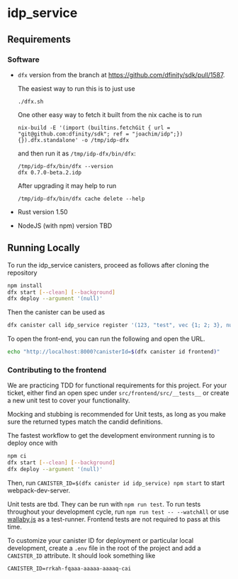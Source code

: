 # idp_service

## Requirements

### Software

- `dfx` version from the branch at https://github.com/dfinity/sdk/pull/1587.

  The easiest way to run this is to just use

  ```
  ./dfx.sh
  ```

  One other easy way to fetch it built from the nix cache is to run

  ```
  nix-build -E '(import (builtins.fetchGit { url = "git@github.com:dfinity/sdk"; ref = "joachim/idp";}) {}).dfx.standalone' -o /tmp/idp-dfx
  ```

  and then run it as `/tmp/idp-dfx/bin/dfx`:

  ```
  /tmp/idp-dfx/bin/dfx --version
  dfx 0.7.0-beta.2.idp
  ```

  After upgrading it may help to run

  ```
  /tmp/idp-dfx/bin/dfx cache delete --help
  ```

- Rust version 1.50

- NodeJS (with npm) version TBD

## Running Locally

To run the idp_service canisters, proceed as follows after cloning the repository

```bash
npm install
dfx start [--clean] [--background]
dfx deploy --argument '(null)'
```

Then the canister can be used as

```bash
dfx canister call idp_service register '(123, "test", vec {1; 2; 3}, null)'
```

To open the front-end, you can run the following and open the URL.

```bash
echo "http://localhost:8000?canisterId=$(dfx canister id frontend)"
```

### Contributing to the frontend

We are practicing TDD for functional requirements for this project. For your ticket, either find an open spec under `src/frontend/src/__tests__` or create a new unit test to cover your functionality.

Mocking and stubbing is recommended for Unit tests, as long as you make sure the returned types match the candid definitions.

The fastest workflow to get the development environment running is to deploy once with

```bash
npm ci
dfx start [--clean] [--background]
dfx deploy --argument '(null)'

```

Then, run `CANISTER_ID=$(dfx canister id idp_service) npm start` to start webpack-dev-server.

Unit tests are tbd. They can be run with `npm run test`. To run tests throughout your development cycle, run `npm run test -- --watchAll` or use [wallaby.js](https://wallabyjs.com/) as a test-runner. Frontend tests are not required to pass at this time.

To customize your canister ID for deployment or particular local development, create a `.env` file in the root of the project and add a `CANISTER_ID` attribute. It should look something like

```
CANISTER_ID=rrkah-fqaaa-aaaaa-aaaaq-cai
```
